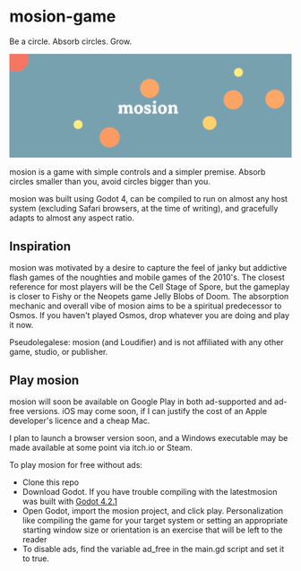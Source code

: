 # mosion-game
Be a circle. Absorb circles. Grow.

![Header Image](header.png)

mosion is a game with simple controls and a simpler premise. Absorb circles smaller than you, avoid circles bigger than you.

mosion was built using Godot 4, can be compiled to run on almost any host system (excluding Safari browsers, at the time of writing), and gracefully adapts to almost any aspect ratio.

## Inspiration

mosion was motivated by a desire to capture the feel of janky but addictive flash games of the noughties and mobile games of the 2010's. The closest reference for most players will be the Cell Stage of Spore, but the gameplay is closer to Fishy or the Neopets game Jelly Blobs of Doom. The absorption mechanic and overall vibe of mosion aims to be a spiritual predecessor to Osmos. If you haven't played Osmos, drop whatever you are doing and play it now.

Pseudolegalese: mosion (and Loudifier) and is not affiliated with any other game, studio, or publisher.

## Play mosion

mosion will soon be available on Google Play in both ad-supported and ad-free versions. iOS may come soon, if I can justify the cost of an Apple developer's licence and a cheap Mac.

I plan to launch a browser version soon, and a Windows executable may be made available at some point via itch.io or Steam.

To play mosion for free without ads:
- Clone this repo
- Download Godot. If you have trouble compiling with the latestmosion was built with [Godot 4.2.1](https://godotengine.org/download/archive/4.2.1-stable/)
- Open Godot, import the mosion project, and click play. Personalization like compiling the game for your target system or setting an appropriate starting window size or orientation is an exercise that will be left to the reader
- To disable ads, find the variable ad_free in the main.gd script and set it to true.